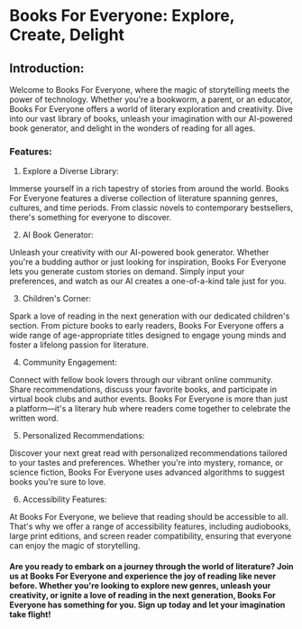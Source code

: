 # Books For Everyone: Explore, Create, Delight

## Introduction:
Welcome to Books For Everyone, where the magic of storytelling meets the power of technology. Whether you're a bookworm, a parent, or an educator, Books For Everyone offers a world of literary exploration and creativity. Dive into our vast library of books, unleash your imagination with our AI-powered book generator, and delight in the wonders of reading for all ages.

### Features:

1. Explore a Diverse Library:

Immerse yourself in a rich tapestry of stories from around the world. Books For Everyone features a diverse collection of literature spanning genres, cultures, and time periods. From classic novels to contemporary bestsellers, there's something for everyone to discover.

2. AI Book Generator:

Unleash your creativity with our AI-powered book generator. Whether you're a budding author or just looking for inspiration, Books For Everyone lets you generate custom stories on demand. Simply input your preferences, and watch as our AI creates a one-of-a-kind tale just for you.

3. Children's Corner:

Spark a love of reading in the next generation with our dedicated children's section. From picture books to early readers, Books For Everyone offers a wide range of age-appropriate titles designed to engage young minds and foster a lifelong passion for literature.

4. Community Engagement:

Connect with fellow book lovers through our vibrant online community. Share recommendations, discuss your favorite books, and participate in virtual book clubs and author events. Books For Everyone is more than just a platform—it's a literary hub where readers come together to celebrate the written word.

5. Personalized Recommendations:

Discover your next great read with personalized recommendations tailored to your tastes and preferences. Whether you're into mystery, romance, or science fiction, Books For Everyone uses advanced algorithms to suggest books you're sure to love.

6. Accessibility Features:

At Books For Everyone, we believe that reading should be accessible to all. That's why we offer a range of accessibility features, including audiobooks, large print editions, and screen reader compatibility, ensuring that everyone can enjoy the magic of storytelling.

#### Are you ready to embark on a journey through the world of literature? Join us at Books For Everyone and experience the joy of reading like never before. Whether you're looking to explore new genres, unleash your creativity, or ignite a love of reading in the next generation, Books For Everyone has something for you. Sign up today and let your imagination take flight!
